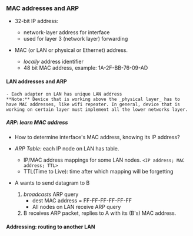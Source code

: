 ### MAC addresses and ARP

-   32-bit IP address:

    -   network-layer address for interface
    -   used for layer 3 (network layer) forwarding

-   MAC (or LAN or physical or Ethernet) address.

    -   _locally_ address identifier
    -   48 bit MAC address, example: 1A-2F-BB-76-09-AD

#### LAN addresses and ARP

    - Each adapter on LAN has unique LAN address
    **Note:** Device that is working above the _physical layer_ has to have MAC addresses, like wifi repeater. In general, device that is working on certain layer must implement all the lower networks layer.

##### ARP: learn MAC address

-   How to determine interface's MAC address, knowing its IP address?
-   _ARP Table:_ each IP node on LAN has table.

    -   IP/MAC address mappings for some LAN nodes. `<IP address; MAC address; TTL>`
    -   TTL(Time to Live): time after which mapping will be forgetting

-   A wants to send datagram to B
    1. _broadcasts_ ARP query
        - dest MAC address = FF-FF-FF-FF-FF-FF
        - All nodes on LAN receive ARP query
    2. B receives ARP packet, replies to A with its (B's) MAC address.

#### Addressing: routing to another LAN
